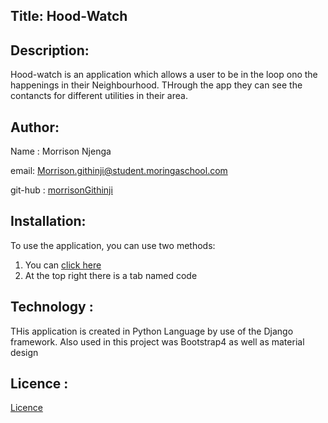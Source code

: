 ## Title: Hood-Watch

## Description: 
Hood-watch is an application which allows a user to be in the loop ono the happenings in their Neighbourhood. THrough the app they can see the contancts for different utilities in their area.

## Author:
Name : Morrison Njenga

email: Morrison.githinji@student.moringaschool.com

git-hub : [morrisonGithinji](https://github.com/Ebay-droid/)

## Installation:
To use the application, you can use two methods:
1. You can [click here](https://ebay-hood.herokuapp.com/)
2. At the  top right there is a tab  named code

## Technology :
THis application is created in Python Language by use of the Django framework.
Also used in this project was Bootstrap4 as well as material design

## Licence : 
[Licence](https://raw.githubusercontent.com/Ebay-droid/Django-ip4/master/LICENSE)

##